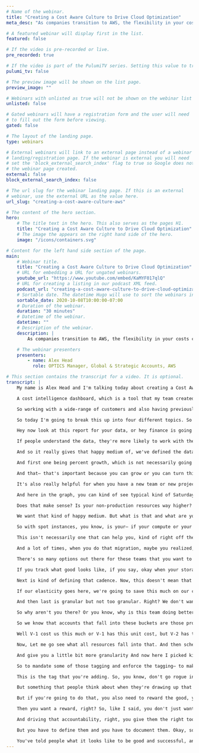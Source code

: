 ```yaml
---
# Name of the webinar.
title: "Creating a Cost Aware Culture to Drive Cloud Optimization"
meta_desc: "As companies transition to AWS, the flexibility in your costs can often bring concerns on how you manage it and how you avoid that surprise bill."

# A featured webinar will display first in the list.
featured: false

# If the video is pre-recorded or live.
pre_recorded: true

# If the video is part of the PulumiTV series. Setting this value to true will list the video in the "PulumiTV" section.
pulumi_tv: false

# The preview image will be shown on the list page.
preview_image: ""

# Webinars with unlisted as true will not be shown on the webinar list
unlisted: false

# Gated webinars will have a registration form and the user will need
# to fill out the form before viewing.
gated: false

# The layout of the landing page.
type: webinars

# External webinars will link to an external page instead of a webinar
# landing/registration page. If the webinar is external you will need
# set the 'block_external_search_index' flag to true so Google does not index
# the webinar page created.
external: false
block_external_search_index: false

# The url slug for the webinar landing page. If this is an external
# webinar, use the external URL as the value here.
url_slug: "creating-a-cost-aware-culture-aws"

# The content of the hero section.
hero:
    # The title text in the hero. This also serves as the pages H1.
    title: "Creating a Cost Aware Culture to Drive Cloud Optimization"
    # The image the appears on the right hand side of the hero.
    image: "/icons/containers.svg"

# Content for the left hand side section of the page.
main:
    # Webinar title.
    title: "Creating a Cost Aware Culture to Drive Cloud Optimization"
    # URL for embedding a URL for ungated webinars.
    youtube_url: "https://www.youtube.com/embed/KaMYF017qlQ"
    # URL for creating a listing in our podcast XML feed.
    podcast_url: "creating-a-cost-aware-culture-to-drive-cloud-optimization.mp3"
    # Sortable date. The datetime Hugo will use to sort the webinars in date order.
    sortable_date: 2020-10-08T10:00:00-07:00
    # Duration of the webinar.
    duration: "30 minutes"
    # Datetime of the webinar.
    datetime: ""
    # Description of the webinar.
    description: |
        As companies transition to AWS, the flexibility in your costs can often bring concerns on how you manage it and how do you avoid that surprise bill at the end of the month. Cultural change is often needed in organizations as they move from IT being primarily fixed costs to pay-as-you-go pricing. A great cost culture is where IT, Finance, and your Business are working closely together, reviewing the IT strategy and spend. Having this cost culture will ensure that the cost of running on AWS is forefront in any strategic decisions or even during the everyday monitoring of the environment.

    # The webinar presenters
    presenters:
        - name: Alex Head
          role: OPTICS Manager, Global & Strategic Accounts, AWS

# This section contains the transcript for a video. It is optional.
transcript: |
    My name is Alex Head and I'm talking today about creating a Cost Aware Culture to Drive Cloud Optimization. I work for Amazon Web Services and I run a team called Optics. Optimization Intelligence for Cloud Systems and we connect the dots between technology, finance, and business for some of our largest global and strategic customers. To give you a little bit more detail on what a typical engagement for my team would look like, here are some examples. So things like: a well optimized review, which is where we would go over those low-hanging fruit and top-five opportunity to optimize and become more efficient.

    A cost intelligence dashboard, which is a tool that my team created, to give customers a little bit more insight into their custom usage data and ways to visualize it that might be beneficial for leaders in an organization and also the people whose hands are on the keyboards. Learning opportunities, and we call one of our FinHack, which is kind of a hack-a-thon to save money and be more efficient and driving that efficiency and optimization. And a huge topic that we talk about is developing and integrating cost culture into a company. And that's a lot of what we're going to go through today.

    So working with a wide-range of customers and also having previously been a customer myself, I've seen a lot of different cloud journeys and I've seen companies that are born in the cloud. I've seen companies that have done big migrations or have had multi-cloud environments. It all ranges between the company and the industry and the size. But one thing that is pretty consistent is they'll start out, and as you can see on this graph, kind of slowly start their footprint and test around and then all the sudden they have two months that they just go way up. And they realize that they need to put in some controls to track their footprint and track their cost and really grab insights from that. And so when developing that cost aware culture, we really want to start at the basics and grow to, you know, where you should be doing this on a day-to-day basis. Even if there's already things in play and mechanisms that are going on, it really helps to go through and redefine this and make sure that it's accessible to everyone.

    So today I'm going to break this up into four different topics. So first is establishing the visibility, then defining success, implementing controls, and then how do we drive that accountability?And right— how do we get people to care? And all that really leads to implementing this cost aware culture that doesn't necessarily have a fire drill like you might see in this graph of oh, no, I spent too much or oh no this footprint grew really big, but makes it so that it's a day-to-day thing that's implemented in development processes of being really aware of what we're doing and the cost implications of that. So first, let's start with the visibility and this has to be the first step. You have to know where people are getting their data and how they're viewing it and does it make sense for every part of the business? The key things are we want to be consistent. Right? We don't want to change every week.

    Hey now look at this report for your data, or hey finance is going to use this tool, but teams you can use this tool. You want to find something and create something that people across the organization can use. Next would be accessibility. Is it something that just team leads or managers can see? Or can anyone go see it? And that's really important because if you want people to care about their cost and their optimization, they need to be able to see the nitty-gritty of it. And detailed, right, we want as much detail as possible and if we can see an overview for someone who might not want to see what, oh this individual E-C-2 instance is doing exactly this with cost, then allow that view too, but the detail is important in case people want to dig down into it.

    If people understand the data, they're more likely to work with the data. My team created the Cost Intelligence Dashboard. So a well architected lab that anyone can do and it creates these views that you're seeing here. So, things like what's my usage cost? And how is that growing? Where do I need to be aware? You know, what is my deep dive into storage look like or compute? And having different team views. So maybe you log on and you're part of Project A and you just see account of Project A’s details. If we're reporting back to the organization on these views, then we can give people this tool as a dashboard to really drive those. And it's important, a tool like this for example, anyone can go in and create their views that just them can see, right, but the underlying data is consistent and what everyone is using.

    And so it really gives that happy medium of, we've defined the data, we've defined the visibility, but we also are giving people the flexibility to learn in their own way and get to know this data and present it in a way that makes sense for what they're doing and what their goals are. So once that visibility is established and not everyone will get it on the first try, right? Be open to trying multiple tooling, or messing around with the raw data yourself, or combining different data sources. But it's important once that visibility is established to then define success. What does good look like for you and your organization? And what does good look like for each team? So here I listed out some of like the top K-P-Is that I see customers track across the board.

    And first one being percent growth, which is not necessarily going to tell you how to optimized you are, but always a good one to see right? Are we tracking normal? Are we looking back historically? When we release a product our growth percentage usually goes up to this. Or when we sunset something we're able to see this change. And it's just a good metric to kind of consistently watch, also great for when it comes to forecasting and budgeting for your next quarter or a year. Serverless growth is also a big one. Right? A lot of teams might have a goal around going serverless or what products that have higher serverless growth what do they look like? How do we change this architecture? And how do we define that? The next two are two that I think everyone, no matter what, no matter what cloud platform you're on, or no matter the size of your team, should be tracking. And that is storage and compute unit cost.

    And that— that's important because you can grow or you can turn things off and your spend can go up and down, and up and down, but the unit cost is going to be a consistent measure of how efficient you are. So say you're tracking your storage unit cost and you know that for every gigabyte stored, it cost me this amount. And then you do a huge push to move a bunch of stuff into storage, but you do it in a way that you're utilizing different tiers and you're making— putting a lot into cold storage. And even though those storage costs went up you're also going to watch that storage unit cost go down because you've become more efficient in how you're doing it. And the same thing goes for compute. So maybe you're using instances that are better for your environment that are right-sized better and you're going to see that unit cost get better and even though your footprint might be growing.

    It's also really helpful for when you have a new team or new project coming on because they'll have a benchmark. They'll know, okay, these teams have a unit cost about of this when using storage and compute. So we need to make sure that that's kind of our benchmark, that we have to be at that point or better. And then my personal favorite is elasticity and that's because this one is so easy to calculate the savings, to really mess around with and watch the changes and— and watch how teams get better at it. And so, if you're building an application in the cloud, one of the reasons you're doing it is because you're getting that elasticity, but not everyone uses it and a lot of things get left on 24/7 and it might be a sandbox environment or a non-production environment that really is only needed during core hours of the day. Or maybe it's something that can size down on certain hours and then size back up.

    And here in the graph, you can kind of see typical kind of Saturday, Sunday, if it drops what —what those savings might look like. And with elasticity it is so easy to track those savings and to track that impact that you're going to have and to make improvements. So I always say even if you don't necessarily have a mechanism like a full-instance scheduler or something like that, that's turning things on, see your elasticity and see how it gets better or worse or maybe how it changes on time of year just to really map that out and kind of track that. So some A-W-S specific K-P-Is that I look at are, first by tags, so, you know, if you're tagging your resources what percentage of your environment’s tagged? Or what's the number of minimum tags that everything needs to have? Or that ratio of what your production resources to non-production resources.

    Does that make sense? Is your non-production resources way higher? Should that be the case? Should we make them more elastic? What is that conversation that you should be having? E-C-2, I always look at the max C-P-U when starting an analysis on— on someone's E-C-2 environment and that's because average is a little bit more disputable, and maybe in your environment it makes sense to look at average. But to me if I'm looking at the last 30 or 45 days of your environment and I see that you never hit a max C-P-U of more than 15%, then that's probably something we should look at. And maybe there's a reason right. Maybe this is a memory intensive instance and you don't really need that C-P-U and we have a further conversation? It's a good thing to track and a good baseline to set right? What it— what max C-P-U do you want your instances to be hitting? Obviously, we don't want them all sitting at 100%.

    We want that kind of happy medium. But what is that and what are you defining it as? And setting again that benchmark of this is important when bringing on a new product or a new team. You know, we hit a max C-P-U of this. Also you could— that is something that may not be as easy to calculate savings-wise as elasticity. But it is easy to calculate as okay, well one more at this max C-P-U, our unit cost looks like this. And then if we were to increase that max C-P-U by only 5% this is what our unit cost looks like. And really driving those decisions with data that you have at your hands. Spot to on-demand ratio.

    So with spot instances, you know, is your— if your compute or your E-C-2 environment is growing, is your spot environment growing? Are you trying different ways to use different mechanisms to bring that E-C-2 cost down? If we see a customer for example, start using a lot more spot instances then we usually see their E-C-2 unit costs go down. And spot is going to be a good way to also calculate savings, right? You can go in and say, okay, well if I ran this instance on-demand, it would have cost me 60% more. And tying savings back to these metrics is doing that consistent mechanism of having I-T and finance and business talk and stay in the loop with each other and really make decisions that help all parts of that business. Instance age.

    This isn't necessarily one that can help you, kind of right off the bat, but I always like looking at it because what's the average age of your instance? I mean, sometimes you can go in and average age would be, you know, almost like 300-plus days, which means that there were probably some E-C-2 instances that were released since then that you might benefit from. Or it might mean that there's some really old stuff out there that is skewing that average, but it's just a good thing to track and know and watch, you know, how that benefits essentially. Usually if you're going to have a lower average age for your E-C-2, then that compute unit cost is going to go down a bit because you're using less expensive instances and newer instances.

    And a lot of times, when you do that migration, maybe you realized, oh, I didn't really need this size of instance and I go to an even smaller instance type. And that also plays into the generation of instances. Right? I mean if you're running something that came out ten years ago, you can probably benefit by moving to an instance type that was released last year and has, you know, better technology and a better pricing structure just because of how old it is. Something to, you know, set benchmarks around. When I look at customers environments, I always say if there's anything that's original E-C-2, original like an M-1 or a C-1, then we probably need to change it up. Or maybe it got left on, which can happen. And it's a good benchmark to say hey, we're watching this so keep innovating, right? Keep changing and keep adding different instance types and really seeing what works best.

    There's so many options out there for these teams that you want to encourage yourself, or your team, or your company, to keep trying new things and taking advantage of that. And then storage. So if I'm tracking storage growth and I'm tracking storage unit cost, and for in A-W-S. terms, you know that S-3 cost. Are people using different tiers, you know? We have less expensive tiers than just S-3 standard. So here I show kind of percent in S-I-A, as in infrequent access growth and Glacier Growth with a served cold storage. So if your storage footprint is growing are those tiers growing too, right, are people thinking in a way of oh, I can also move these things to a less expensive tier. And just making that a part of process.

    If you track what good looks like, if you say, okay when your storage is growing these things should also be growing, then it becomes a part of that thought process as people build new things and add things and grow your business. So as a recap kind of when it comes to the best practices, when saying what does good look like? We first— we don't want to pick too many K-P-Is. So we just looked at 10 or 15 K-P-Is. We wouldn't want to say hey, let's go track all of that. We want to make sure it makes sense to our environment and what's important to you. Also quality over quantity, right? I mean if you're tracking a bunch just to see, then people aren't going to care as much, and people aren't going to, you know, think of 12 things that they need to look at before they start a proof of concept.

    Next is kind of defining that cadence. Now, this doesn't mean that people only see these metrics quarterly or monthly. But when are they being reported back? And when are we going to show those successes? We want to make sure, going back to the first step, that the visibility is there for anyone to check at any time. But so they also are aware of the cadence of what you care about right? For tracking these everyday we're probably not going to see much of a shift. Whereas if we were to track them maybe once a month, then we're able to kind of show okay, this changed, now, why did it change? Or these were the monthly savings that you received because of those changes. That really plays into number three on this list. So calculate the benefit of the benchmarks.

    If our elasticity goes here, we're going to save this much on our current environment. If we can make our E-C-2 unit cost to go to this point then our environments going to get to this point. So really showing the benefit there because that's going to tie back in finance, right? These are adjustments that really the technology side of the company are going to have to make. But we also want to keep those dots connected and make sure that finance understands why they should care. And really also understand the benefit of the work that someone put in. If they did all this work to, you know, put in policies to change storage tiers, we want to be able to celebrate that, and say, hey finance because the team did this we saw these amount of savings.

    And then last is granular but not too granular. Right? We don't want to necessarily look at these K-P-Is across-the-board. Say you have 20 accounts or three big products and they have multiple accounts working with them. We don't want to just look across the board at those metrics. We want to get a little bit more granular so that people can actually make changes and also drive where something might be coming from. Maybe one product is significantly more expensive than the other and then you can really drive to where that comes from. And also set those benchmarks, right? So most of our teams are about here when it comes to these K-P-Is.

    So why aren't you there? Or you know, why is this team doing better and really defining that success? So to get that granularity you really have to implement some controls, because as I said, for most customers looking across spend isn't that helpful, right? It's not giving us that many insights and it's more of a general number. And so we want to make sure that we're using resources to achieve granularity. So some of the A-W-S resources would be A-W-S Organizations, or our linked account structure, or tagging. And as an example of— kind of some successful ways that I've seen this done and levels of granularity, would be using A-W-S Organizations to kind of define products. So here in the example I show, say the product is S-D-K and teams.

    So we know that accounts that fall into these buckets are those products. Then we take it a step further and we looked at, okay, let's name our linked accounts so that we know and understand what they are. And it's to me— I see a lot of people name those linked accounts based off of the environment. So for teams, say we have a production and a non-production environment. Okay, that's good, we're— we're you know, we're getting that more level of granularity. How do we take it one more step further? and that's going to be by tagging the resources in those accounts. Now, these are just examples of some that I've seen, you know, been important for customers but things like what version of the product is this? V-2, V-1 or maybe future version or you can really track Llke, okay.

    Well V-1 cost us this much or V-1 has this unit cost, but V-2 has this unit cost. Cost center. Again, you want to bring back in finance and business and to that technology decision you want to— if you're going to mandate certain tags so that you get those insights from a technical standpoint. You also want to see how it's going to benefit finance, right, and business and— and really being able to relay those costs back. It's also super helpful when it comes to budget season and forecasting, because you're going to have right then and there, okay, I have to present a budget for cost center 80.

    Now, Let me go see what all resources fall into that. And then schedule. This is one that I always tell people to do even if you're not using like an instant schedule or anything like that, but just labeling a resource of is this a 24/7 resource? Is this something that is only ever touched during the day? Or maybe it's something that you know, does have to be on 24/7, but has some flexibility and defining that is going to help a lot really see what kind of flexibility and elasticity you have opportunity-wise.

    And give you a little bit more granularity And now here I picked kind of three tags to mandate right? I think it gets tough when you get more than three tags. Definitely more than five because that's asking for a lot of questions in that standpoint, right? So, you know say you're— you're checking out at the store and they ask you six questions before you can buy something. You're a little bit more hesitant to check out there. So, you know, make sure that if you're mandating some of this and that you're being kind of reasonable in that granularity standpoint, right? And like I said, you're being granular, but you're not being too granular to where you know things are going to kind of get lost and maintenance and hygiene of that data gets tough.

    So to mandate some of those tagging and enforce the tagging— to make sure that people are doing this and you're getting accurate data, you know, that visibility and that defining success isn't going to mean anything if it's not clean data, and you know, accurate and says the right date— the right information that you need and so I gave some examples here of two things that you can do in Pulumi that help with that enforcement. So using policy as code and that— enabling that policy pack to, say you have to have these three tags when you create this. And one of the things that I like about that is when it comes to tagging you could, if people kind of go rogue, you could end up with hundreds of thousands of tags, right? So you could have environment spelled five different ways. Capitalized. All-caps. Abbreviated. Whereas when you're enforcing tags this way, you can kind of say okay.

    This is the tag that you're adding. So, you know, don't go rogue in that standpoint. nd then infrastructure as code to automate some of that tagging and looking at some of those things that you've created through Pulumi and being able to go back and change them. Or maybe you've shifted some cost centers and you can kind of go back and automate that. So last is is driving that accountability. You know, why— why do people care? How do you actually make this a part of your culture? And you know, not just something that people say, oh it's you know, so it's budget season, we have to do this.

    But something that people think about when they're drawing up that architecture plan and they're thinking about when they’re thinking of new products or new versions of things to bring on. And these are, you know, some of the ways that I have— have done, have seen customers be successful in this standpoint. And the first thing is really that gamify, right? So make it fun to save money. So go and you know show when people have saved more money, or put you know a reward out there. It's so common for companies to, you know, say hey, here's a list of everyone who needs to, right size, or who has idle instances sitting out there.

    But if you're going to do that, you also need to reward the good, you know? Say, okay, here's a list of all these teams were able to bring their unit cost to this point. Or this team started using spot instances and we saw this amount of savings. And so, you know gaming the process of really saving money and optimization. One of the things I referenced before is we sometimes do an event called a FinHack, which is where we learn some of these levers of optimization. Maybe it's a spot instance. Maybe it’s tiered storage or— or maybe it's diving into this cost and usage data. And then we all go break up into groups and kind of use that new knowledge to find ways to save money and see who can find the most savings, right? Make it fun to save money.

    Then you want a reward, right? So, like I said, you don't just want to send a list of hey, here's all the people that need to save money and— or that aren't doing a good job. You want to say here's the people that were successful and here's the opportunity. And then you want to set a regular cadence right? You want people to know that on the 30th of every month, or maybe it's the first Monday of every month, they're going to know where they sit right? They're going to know that someone is looking at this and not only noticing if something might be bad, or there might be something that needs to be fixed, but also noticing when you're doing something good. And that you've put kind of effort in there.

    And driving that accountability, right, you give them the right tools, now how are you getting them to care? And so as a recap for all this, so, you know, we talked first about that visibility piece and making sure that customers or that people on your team can see the cost and usage data, right? You're not going to be able to make anyone aware of their cost if they can't see it. And also if they're not all using the same consistent way to view it. And once you kind of establish that visibility and that way that people can go, then you define what does that good look like? So when using this data, you want to make sure that you are looking at these top-five things because that is what we've defined as success. And those can change right? You're not locked into them.

    But you have to define them and you have to document them. Okay, so we've been given visibility. We know what it looks like to be good. But, how do we get that granularity to actually action on that right? So— so to actually make that data and that success K-P-I important to us and that is where we implement controls. Right? We implement ways that it's— doesn't have to be an afterthought to add that level of granularity through something like tagging. It's just automatically a part of the process, you know, taking that one less step out of it and making people automatically get that granularity when they build something. Then driving that accountability, right? You've— you've automated the granularity.

    You've told people what it looks like to be good and successful, and you've given them the right visibility so that they can go through and— and see that data and really in real-time react to it. Right? Not just get a report at the end of the month that they're going to react to when they could have started making changes before. And you've done all those steps and now you're going to drive them to be accountable and to actually put it in their day-to-day, right? This last step is really where you make it a part of your culture. And that is it for my talk today and let me know if you have any questions. Thank you for having me.
---
```

